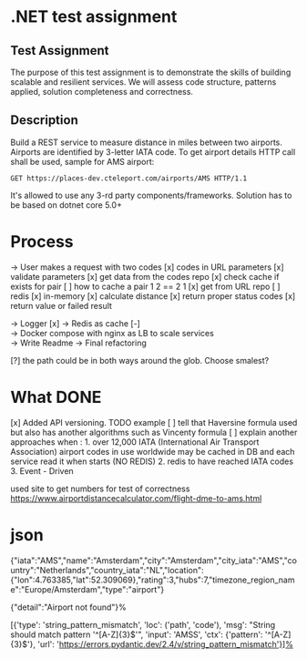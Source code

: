 # .NET test assignment

## Test Assignment
The purpose of this test assignment is to demonstrate the skills of building scalable and resilient services.
We will assess code structure, patterns applied, solution completeness and correctness.

## Description
Build a REST service to measure distance in miles between two airports. Airports are identified by 3-letter IATA code.
To get airport details HTTP call shall be used, sample for AMS airport:

``` shell
GET https://places-dev.cteleport.com/airports/AMS HTTP/1.1
```

It's allowed to use any 3-rd party components/frameworks. Solution has to be based on dotnet core 5.0+


# Process 

-> User makes a request with two codes 
    [x] codes in URL parameters 
    [x] validate parameters 
    [x] get data from the codes repo
        [x] check cache if exists for pair 
            [ ] how to cache a pair 1 2 == 2 1
        [x] get from URL repo
        [ ] redis
        [x] in-memory
    [x] calculate distance 
    [x] return proper status codes
    [x] return value or failed result 

-> Logger [x]
-> Redis as cache [-]  
-> Docker compose with nginx as LB to scale services  
-> Write Readme 
-> Final refactoring

[?] the path could be in both ways around the glob. Choose smalest?  

# What DONE 

[x] Added API versioning. TODO example 
[ ] tell that Haversine formula used but also has another algorithms such as Vincenty formula
[ ] explain another approaches when : 
    1. over 12,000 IATA (International Air Transport Association) airport codes in use worldwide may be cached in DB and each service read it when starts (NO REDIS)
    2. redis to have reached IATA codes 
    3. Event - Driven 

used site to get numbers for test of correctness 
https://www.airportdistancecalculator.com/flight-dme-to-ams.html

# json  
{"iata":"AMS","name":"Amsterdam","city":"Amsterdam","city_iata":"AMS","country":"Netherlands","country_iata":"NL","location":{"lon":4.763385,"lat":52.309069},"rating":3,"hubs":7,"timezone_region_name":"Europe/Amsterdam","type":"airport"}

{"detail":"Airport not found"}%

[{'type': 'string_pattern_mismatch', 'loc': ('path', 'code'), 'msg': "String should match pattern '^[A-Z]{3}$'", 'input': 'AMSS', 'ctx': {'pattern': '^[A-Z]{3}$'}, 'url': 'https://errors.pydantic.dev/2.4/v/string_pattern_mismatch'}]%

